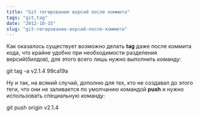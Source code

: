 ```yaml
---
title: "Git тегирование версий после коммита"
tags: "git,tag"
date: "2012-10-15"
slug: "git-тегирование-версий-после-коммита"
---
```


Как оказалось существует возможно делать **tag** даже после коммита кода, что крайне удобно при необходимости разделения версий(билдов), для этого всего лишь нужно выполнить команду:

git tag -a v2.1.4 99ca19a

Ну и так, на всякий случай, дополню для тех, кто не создавал до этого теги, что они не заливается по умолчанию командой **push** и нужно использовать специальную команду:

git push origin v2.1.4
